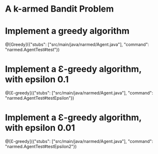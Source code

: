 #  A k-armed Bandit Problem

# Implement a greedy algorithm

@[Greedy]({"stubs": ["src/main/java/narmed/Agent.java"], "command": "narmed.AgentTest#test"})

# Implement a Ɛ-greedy algorithm, with epsilon 0.1

@[Ɛ-greedy]({"stubs": ["src/main/java/narmed/Agent.java"], "command": "narmed.AgentTest#testEpsilon"})

# Implement a Ɛ-greedy algorithm, with epsilon 0.01

@[Ɛ-greedy]({"stubs": ["src/main/java/narmed/Agent.java"], "command": "narmed.AgentTest#testEpsilon2"})

